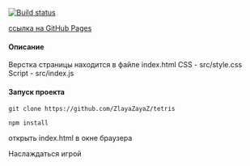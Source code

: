 [![Build status](https://ci.appveyor.com/api/projects/status/4r5pcy2ptnxbsgg0?svg=true)](https://ci.appveyor.com/project/ZlayaZayaZ/tetris)

[ссылка на GitHub Pages](https://zlayazayaz.github.io/tetris/)

#### Описание

Верстка страницы находится в файле index.html
CSS - src/style.css
Script - src/index.js

#### Запуск проекта

```git clone https://github.com/ZlayaZayaZ/tetris```

```npm install```

открыть index.html в окне браузера

Наслаждаться игрой